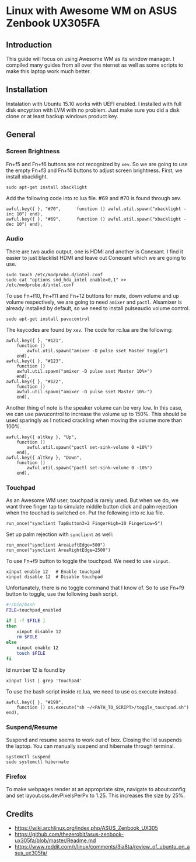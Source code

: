 # Linux with Awesome WM on ASUS Zenbook UX305FA

## Introduction
This guide will focus on using Awesome WM as its window manager. I compiled many
guides from all over the nternet as well as some scripts to make this laptop
work much better.

## Installation
Instalation with Ubuntu 15.10 works with UEFI enabled. I installed with full 
disk encyption with LVM with no problem. Just make sure you did a disk clone or 
at least backup windows product key.

## General

### Screen Brightness

Fn+f5 and Fn+f6 buttons are not recognized by `xev`. So we are going to use the 
empty Fn+f3 and Fn+f4 buttons to adjust screen brightness. First, we install 
xbacklight.

    sudo apt-get install xbacklight

Add the following code into rc.lua file. #69 and #70 is found through xev.

    awful.key({ }, "#70",      function () awful.util.spawn("xbacklight -inc 10") end),
    awful.key({ }, "#69",      function () awful.util.spawn("xbacklight -dec 10") end),

### Audio

There are two audio output, one is HDMI and another is Conexant. I find it 
easier to just blacklist HDMI and leave out Conexant which we are going to use.

    sudo touch /etc/modprobe.d/intel.conf
    sudo cat "options snd_hda_intel enable=0,1" >> /etc/modprobe.d/intel.conf

To use Fn+f10, Fn+f11 and Fn+12 buttons for mute, down volume and up volume
respectively, we are going to need `amixer` and `pactl`. Alsamixer is already
installed by default, so we need to install pulseaudio volume control.

    sudo apt-get install pavucontrol
    
The keycodes are found by `xev`. The code for rc.lua are the following:

    awful.key({ }, "#121",
        function ()
            awful.util.spawn("amixer -D pulse sset Master toggle")
        end),
    awful.key({ }, "#123",        
        function ()
	    awful.util.spawn("amixer -D pulse sset Master 10%+")
        end),
    awful.key({ }, "#122",
        function ()
	    awful.util.spawn("amixer -D pulse sset Master 10%-")
        end),

Another thing of note is the speaker volume can be very low. In this case, we
can use pavucontrol to increase the volume up to 150%. This should be used
sparingly as I noticed crackling when moving the volume more than 100%.

    awful.key({ altkey }, "Up",
        function ()
            awful.util.spawn("pactl set-sink-volume 0 +10%")
        end),
    awful.key({ altkey }, "Down",
        function ()
            awful.util.spawn("pactl set-sink-volume 0 -10%")
        end),

### Touchpad
As an Awesome WM user, touchpad is rarely used. But when we do, we want three 
finger tap to simulate middle button click and palm rejection when the touchad
is switched on. Put the following into rc.lua 
file.

    run_once("synclient TapButton3=2 FingerHigh=10 FingerLow=5")

Set up palm rejection with `synclient` as well:

    run_once("synclient AreaLeftEdge=500")
    run_once("synclient AreaRightEdge=2500")

To use Fn+f9 button to toggle the touchpad. We need to use `xinput`. 

    xinput enable 12   # Enable touchpad
    xinput disable 12  # Disable touchpad
    
Unfortunately, there is no toggle command that I know of. So to use Fn+f9 button
to toggle, use the following bash script.

```bash
#!/bin/bash
FILE=touchpad_enabled

if [ -f $FILE ]
then
    xinput disable 12
    rm $FILE
else
    xinput enable 12
    touch $FILE
fi
```

Id number 12 is found by

    xinput list | grep 'Touchpad'
    
To use the bash script inside rc.lua, we need to use os.execute instead.

```
awful.key({ }, "#199",
    function () os.execute("sh ~/<PATH_TO_SCRIPT>/toggle_touchpad.sh")
end),
```


### Suspend/Resume
Suspend and resume seems to work out of box. Closing the lid suspends the 
laptop. You can manually suspend and hibernate through terminal.

    systemctl suspend
    sudo systemctl hibernate

### Firefox

To make webpages render at an appropriate size, navigate to about:config
and set layout.css.devPixelsPerPx to 1.25. This increases the size by 25%.


## Credits

 - https://wiki.archlinux.org/index.php/ASUS_Zenbook_UX305
 - https://github.com/thezerobit/asus-zenbook-ux305fa/blob/master/Readme.md
 - https://www.reddit.com/r/linux/comments/3ia8ta/review_of_ubuntu_on_asus_ux305fa/
